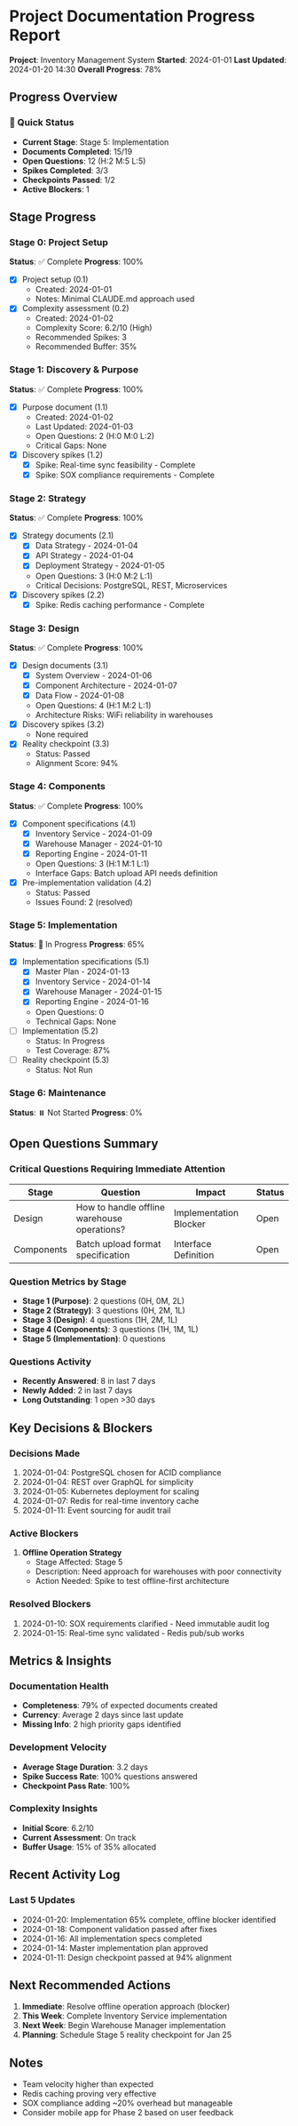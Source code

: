 # Project Documentation Progress Report

**Project**: Inventory Management System
**Started**: 2024-01-01
**Last Updated**: 2024-01-20 14:30
**Overall Progress**: 78%

## Progress Overview

### 🎯 Quick Status
- **Current Stage**: Stage 5: Implementation
- **Documents Completed**: 15/19
- **Open Questions**: 12 (H:2 M:5 L:5)
- **Spikes Completed**: 3/3
- **Checkpoints Passed**: 1/2
- **Active Blockers**: 1

## Stage Progress

### Stage 0: Project Setup
**Status**: ✅ Complete
**Progress**: 100%

- [x] Project setup (0.1)
  - Created: 2024-01-01
  - Notes: Minimal CLAUDE.md approach used
- [x] Complexity assessment (0.2)
  - Created: 2024-01-02
  - Complexity Score: 6.2/10 (High)
  - Recommended Spikes: 3
  - Recommended Buffer: 35%

### Stage 1: Discovery & Purpose
**Status**: ✅ Complete
**Progress**: 100%

- [x] Purpose document (1.1)
  - Created: 2024-01-02
  - Last Updated: 2024-01-03
  - Open Questions: 2 (H:0 M:0 L:2)
  - Critical Gaps: None
- [x] Discovery spikes (1.2)
  - [x] Spike: Real-time sync feasibility - Complete
  - [x] Spike: SOX compliance requirements - Complete

### Stage 2: Strategy
**Status**: ✅ Complete
**Progress**: 100%

- [x] Strategy documents (2.1)
  - [x] Data Strategy - 2024-01-04
  - [x] API Strategy - 2024-01-04
  - [x] Deployment Strategy - 2024-01-05
  - Open Questions: 3 (H:0 M:2 L:1)
  - Critical Decisions: PostgreSQL, REST, Microservices
- [x] Discovery spikes (2.2)
  - [x] Spike: Redis caching performance - Complete

### Stage 3: Design
**Status**: ✅ Complete
**Progress**: 100%

- [x] Design documents (3.1)
  - [x] System Overview - 2024-01-06
  - [x] Component Architecture - 2024-01-07
  - [x] Data Flow - 2024-01-08
  - Open Questions: 4 (H:1 M:2 L:1)
  - Architecture Risks: WiFi reliability in warehouses
- [x] Discovery spikes (3.2)
  - None required
- [x] Reality checkpoint (3.3)
  - Status: Passed
  - Alignment Score: 94%

### Stage 4: Components
**Status**: ✅ Complete
**Progress**: 100%

- [x] Component specifications (4.1)
  - [x] Inventory Service - 2024-01-09
  - [x] Warehouse Manager - 2024-01-10
  - [x] Reporting Engine - 2024-01-11
  - Open Questions: 3 (H:1 M:1 L:1)
  - Interface Gaps: Batch upload API needs definition
- [x] Pre-implementation validation (4.2)
  - Status: Passed
  - Issues Found: 2 (resolved)

### Stage 5: Implementation
**Status**: 🔄 In Progress
**Progress**: 65%

- [x] Implementation specifications (5.1)
  - [x] Master Plan - 2024-01-13
  - [x] Inventory Service - 2024-01-14
  - [x] Warehouse Manager - 2024-01-15
  - [x] Reporting Engine - 2024-01-16
  - Open Questions: 0
  - Technical Gaps: None
- [ ] Implementation (5.2)
  - Status: In Progress
  - Test Coverage: 87%
- [ ] Reality checkpoint (5.3)
  - Status: Not Run

### Stage 6: Maintenance
**Status**: ⏸️ Not Started
**Progress**: 0%

## Open Questions Summary

### Critical Questions Requiring Immediate Attention
| Stage | Question | Impact | Status |
|-------|----------|--------|--------|
| Design | How to handle offline warehouse operations? | Implementation Blocker | Open |
| Components | Batch upload format specification | Interface Definition | Open |

### Question Metrics by Stage
- **Stage 1 (Purpose)**: 2 questions (0H, 0M, 2L)
- **Stage 2 (Strategy)**: 3 questions (0H, 2M, 1L)
- **Stage 3 (Design)**: 4 questions (1H, 2M, 1L)
- **Stage 4 (Components)**: 3 questions (1H, 1M, 1L)
- **Stage 5 (Implementation)**: 0 questions

### Questions Activity
- **Recently Answered**: 8 in last 7 days
- **Newly Added**: 2 in last 7 days
- **Long Outstanding**: 1 open >30 days

## Key Decisions & Blockers

### Decisions Made
1. 2024-01-04: PostgreSQL chosen for ACID compliance
2. 2024-01-04: REST over GraphQL for simplicity
3. 2024-01-05: Kubernetes deployment for scaling
4. 2024-01-07: Redis for real-time inventory cache
5. 2024-01-11: Event sourcing for audit trail

### Active Blockers
1. **Offline Operation Strategy**
   - Stage Affected: Stage 5
   - Description: Need approach for warehouses with poor connectivity
   - Action Needed: Spike to test offline-first architecture

### Resolved Blockers
1. 2024-01-10: SOX requirements clarified - Need immutable audit log
2. 2024-01-15: Real-time sync validated - Redis pub/sub works

## Metrics & Insights

### Documentation Health
- **Completeness**: 79% of expected documents created
- **Currency**: Average 2 days since last update
- **Missing Info**: 2 high priority gaps identified

### Development Velocity
- **Average Stage Duration**: 3.2 days
- **Spike Success Rate**: 100% questions answered
- **Checkpoint Pass Rate**: 100%

### Complexity Insights
- **Initial Score**: 6.2/10
- **Current Assessment**: On track
- **Buffer Usage**: 15% of 35% allocated

## Recent Activity Log

### Last 5 Updates
- 2024-01-20: Implementation 65% complete, offline blocker identified
- 2024-01-18: Component validation passed after fixes
- 2024-01-16: All implementation specs completed
- 2024-01-14: Master implementation plan approved
- 2024-01-11: Design checkpoint passed at 94% alignment

## Next Recommended Actions

1. **Immediate**: Resolve offline operation approach (blocker)
2. **This Week**: Complete Inventory Service implementation
3. **Next Week**: Begin Warehouse Manager implementation
4. **Planning**: Schedule Stage 5 reality checkpoint for Jan 25

## Notes

- Team velocity higher than expected
- Redis caching proving very effective
- SOX compliance adding ~20% overhead but manageable
- Consider mobile app for Phase 2 based on user feedback
